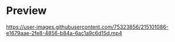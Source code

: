 # Preview

https://user-images.githubusercontent.com/75323856/215101086-e1679aae-2fe8-4856-b84a-6ac1a9c6d15d.mp4

 

